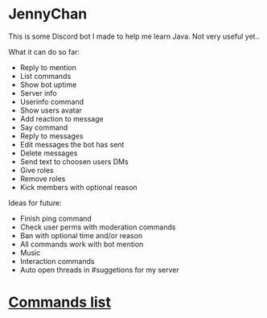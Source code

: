 # JennyChan
This is some Discord bot I made to help me learn Java. Not very useful yet..


What it can do so far:
- Reply to mention
- List commands
- Show bot uptime 
- Server info
- Userinfo command
- Show users avatar
- Add reaction to message
- Say command
- Reply to messages
- Edit messages the bot has sent
- Delete messages
- Send text to choosen users DMs
- Give roles
- Remove roles
- Kick members with optional reason


Ideas for future:
- Finish ping command
- Check user perms with moderation commands
- Ban with optional time and/or reason
- All commands work with bot mention
- Music
- Interaction commands
- Auto open threads in #suggetions for my server


# [Commands list](COMMANDS.md)
